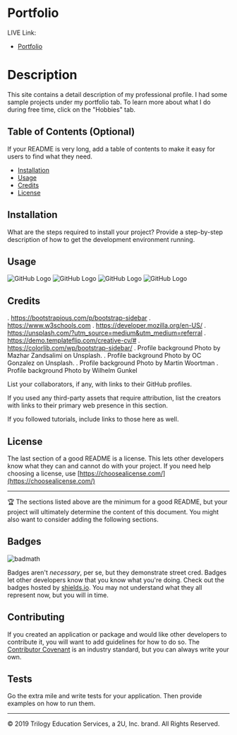 
# Portfolio
LIVE Link: 
- [Portfolio](https://paschalihenacho.github.io/Portfolio/)

# Description
This site contains a detail description of my professional profile.
I had some sample projects under my portfolio tab.
To learn more about what I do during free time, click on the "Hobbies" tab. 


## Table of Contents (Optional)

If your README is very long, add a table of contents to make it easy for users to find what they need.

-   [Installation](#installation)
-   [Usage](#usage)
-   [Credits](#credits)
-   [License](#license)

## Installation

What are the steps required to install your project? Provide a step-by-step description of how to get the development environment running.

## Usage
![GitHub Logo](/ScreenShots/1.png)
![GitHub Logo](/ScreenShots/2.png)
![GitHub Logo](/ScreenShots/3.png)
![GitHub Logo](/ScreenShots/4.png)

## Credits

. https://bootstrapious.com/p/bootstrap-sidebar
. https://www.w3schools.com
. https://developer.mozilla.org/en-US/
. https://unsplash.com/?utm_source=medium&utm_medium=referral
. https://demo.templateflip.com/creative-cv/#
. https://colorlib.com/wp/bootstrap-sidebar/
. Profile background Photo by Mazhar Zandsalimi on Unsplash.
. Profile background Photo by OC Gonzalez on Unsplash.
. Profile background Photo by Martin Woortman
. Profile background Photo by Wilhelm Gunkel

List your collaborators, if any, with links to their GitHub profiles.

If you used any third-party assets that require attribution, list the creators with links to their primary web presence in this section.

If you followed tutorials, include links to those here as well.

## License

The last section of a good README is a license. This lets other developers know what they can and cannot do with your project. If you need help choosing a license, use [https://choosealicense.com/](https://choosealicense.com/)

---

🏆 The sections listed above are the minimum for a good README, but your project will ultimately determine the content of this document. You might also want to consider adding the following sections.

## Badges

![badmath](https://img.shields.io/github/languages/top/nielsenjared/badmath)

Badges aren't _necessary_, per se, but they demonstrate street cred. Badges let other developers know that you know what you're doing. Check out the badges hosted by [shields.io](https://shields.io/). You may not understand what they all represent now, but you will in time.

## Contributing

If you created an application or package and would like other developers to contribute it, you will want to add guidelines for how to do so. The [Contributor Covenant](https://www.contributor-covenant.org/) is an industry standard, but you can always write your own.

## Tests

Go the extra mile and write tests for your application. Then provide examples on how to run them.

---

© 2019 Trilogy Education Services, a 2U, Inc. brand. All Rights Reserved.
